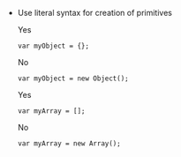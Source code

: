 - Use literal syntax for creation of primitives

    Yes

    ```
    var myObject = {};
    ```

    No

    ```
    var myObject = new Object();
    ```

    Yes

    ```
    var myArray = [];
    ```

    No

    ```
    var myArray = new Array();
    ```

